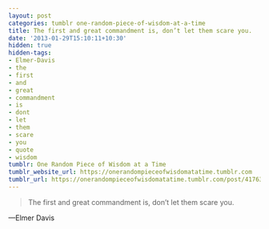 ```yaml
---
layout: post
categories: tumblr one-random-piece-of-wisdom-at-a-time
title: The first and great commandment is, don’t let them scare you.
date: '2013-01-29T15:10:11+10:30'
hidden: true
hidden-tags:
- Elmer-Davis
- the
- first
- and
- great
- commandment
- is
- dont
- let
- them
- scare
- you
- quote
- wisdom
tumblr: One Random Piece of Wisdom at a Time
tumblr_website_url: https://onerandompieceofwisdomatatime.tumblr.com
tumblr_url: https://onerandompieceofwisdomatatime.tumblr.com/post/41763209596/the-first-and-great-commandment-is-dont-let-them
---
```

> The first and great commandment is, don’t let them scare you.

—Elmer Davis
